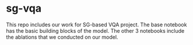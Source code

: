# sg-vqa

This repo includes our work for SG-based VQA project. The base notebook has the basic building blocks of the model. The other 3 notebooks include the ablations that we conducted on our model.

